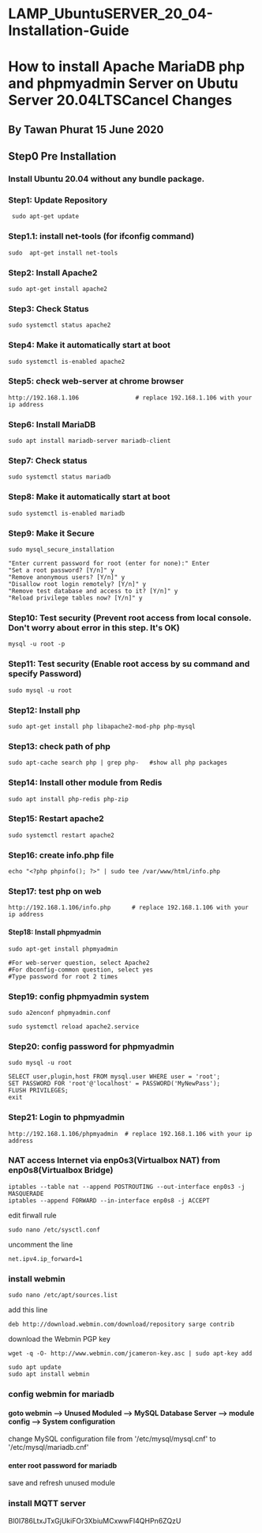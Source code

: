 # LAMP_UbuntuSERVER_20_04-Installation-Guide
# How to install Apache MariaDB php and phpmyadmin Server on Ubutu Server 20.04LTSCancel Changes

## By Tawan Phurat 15 June 2020

## Step0 Pre Installation

### Install Ubuntu 20.04 without any bundle package.

### Step1: Update Repository

```
 sudo apt-get update
```

### Step1.1: install net-tools (for ifconfig command)

```
sudo  apt-get install net-tools
```` 

### Step2: Install Apache2

```
sudo apt-get install apache2
```

### Step3: Check Status

```
sudo systemctl status apache2
```

### Step4: Make it automatically start at boot

```
sudo systemctl is-enabled apache2
```

### Step5: check web-server at chrome browser

```
http://192.168.1.106                # replace 192.168.1.106 with your ip address
```

### Step6: Install MariaDB

```
sudo apt install mariadb-server mariadb-client
```

### Step7: Check status

```
sudo systemctl status mariadb
```

### Step8: Make it automatically start at boot

```
sudo systemctl is-enabled mariadb
```

### Step9: Make it Secure

```
sudo mysql_secure_installation

"Enter current password for root (enter for none):" Enter
"Set a root password? [Y/n]" y
"Remove anonymous users? [Y/n]" y
"Disallow root login remotely? [Y/n]" y
"Remove test database and access to it? [Y/n]" y
"Reload privilege tables now? [Y/n]" y
```

### Step10: Test security (Prevent root access from local console. Don't worry about error in this step. It's OK)

```
mysql -u root -p
```

### Step11: Test security (Enable root access by su command and specify Password)

```
sudo mysql -u root
```

### Step12: Install php

```
sudo apt-get install php libapache2-mod-php php-mysql
```

### Step13: check path of php

```
sudo apt-cache search php | grep php-	#show all php packages
```

### Step14: Install other module from Redis

```
sudo apt install php-redis php-zip
```

### Step15: Restart apache2

```
sudo systemctl restart apache2
```

### Step16: create info.php file

```
echo "<?php phpinfo(); ?>" | sudo tee /var/www/html/info.php
```

### Step17: test php on web

```
http://192.168.1.106/info.php      # replace 192.168.1.106 with your ip address
```

#### Step18: Install phpmyadmin

```
sudo apt-get install phpmyadmin

#For web-server question, select Apache2
#For dbconfig-common question, select yes
#Type password for root 2 times
```

### Step19: config phpmyadmin system

```
sudo a2enconf phpmyadmin.conf  

sudo systemctl reload apache2.service  
```

### Step20: config password for phpmyadmin

```
sudo mysql -u root

SELECT user,plugin,host FROM mysql.user WHERE user = 'root';
SET PASSWORD FOR 'root'@'localhost' = PASSWORD('MyNewPass'); 
FLUSH PRIVILEGES;  
exit
```

### Step21: Login to phpmyadmin

```
http://192.168.1.106/phpmyadmin  # replace 192.168.1.106 with your ip address
```


### NAT access Internet via enp0s3(Virtualbox NAT)  from enp0s8(Virtualbox Bridge)   

```
iptables --table nat --append POSTROUTING --out-interface enp0s3 -j MASQUERADE
iptables --append FORWARD --in-interface enp0s8 -j ACCEPT
```

edit firwall rule 
```
sudo nano /etc/sysctl.conf
```
uncomment the line 
```
net.ipv4.ip_forward=1
```

### install webmin

```
sudo nano /etc/apt/sources.list
```

add this line 
```
deb http://download.webmin.com/download/repository sarge contrib
```

download the Webmin PGP key
```
wget -q -O- http://www.webmin.com/jcameron-key.asc | sudo apt-key add
```

```
sudo apt update
sudo apt install webmin
```

### config webmin for mariadb

#### goto webmin --> Unused Moduled --> MySQL Database Server  --> module config --> System configuration

change MySQL configuration file	from   '/etc/mysql/mysql.cnf' to '/etc/mysql/mariadb.cnf'

#### enter root password  for mariadb 

save and refresh unused module




### install MQTT server
Bl0I786LtxJTxGjUkiFOr3XbiuMCxwwFI4QHPn6ZQzU
